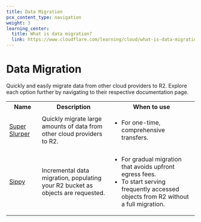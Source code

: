 ```yaml
---
title: Data Migration
pcx_content_type: navigation
weight: 3
learning_center:
  title: What is data migration?
  link: https://www.cloudflare.com/learning/cloud/what-is-data-migration/
---
```


# Data Migration
Quickly and easily migrate data from other cloud providers to R2. Explore each option further by navigating to their respective documentation page.

<table>
  <tbody>
    <th colspan="5" rowspan="1" style="width:160px">
        Name
    </th>
    <th colspan="5" rowspan="1">
      Description
    </th>
    <th colspan="5" rowspan="1">
      When to use
    </th>
    <tr>
      <td colspan="5" rowspan="1">
        <a href="/r2/data-migration/super-slurper/">Super Slurper</a>
      </td>
      <td colspan="5" rowspan="1">
        Quickly migrate large amounts of data from other cloud providers to R2.
      </td>
      <td colspan="5" rowspan="1">
        <ul>
            <li>For one-time, comprehensive transfers.</li>
        </ul>
      </td>
    </tr>
    <tr>
      <td colspan="5" rowspan="1">
        <a href="/r2/data-migration/sippy/">Sippy</a>
      </td>
      <td colspan="5" rowspan="1">
        Incremental data migration, populating your R2 bucket as objects are requested.
      </td>
      <td colspan="5" rowspan="1">
        <ul>
            <li>For gradual migration that avoids upfront egress fees.</li>
            <li>To start serving frequently accessed objects from R2 without a full migration.</li>
        </ul>
      </td>
    </tr>
  </tbody>
</table>

